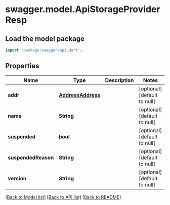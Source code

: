 # swagger.model.ApiStorageProviderResp

## Load the model package
```dart
import 'package:swagger/api.dart';
```

## Properties
Name | Type | Description | Notes
------------ | ------------- | ------------- | -------------
**addr** | [**AddressAddress**](AddressAddress.md) |  | [optional] [default to null]
**name** | **String** |  | [optional] [default to null]
**suspended** | **bool** |  | [optional] [default to null]
**suspendedReason** | **String** |  | [optional] [default to null]
**version** | **String** |  | [optional] [default to null]

[[Back to Model list]](../README.md#documentation-for-models) [[Back to API list]](../README.md#documentation-for-api-endpoints) [[Back to README]](../README.md)

